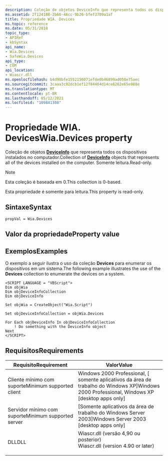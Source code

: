 ```yaml
---
description: Coleção de objetos DeviceInfo que representa todos os dispositivos instalados no computador.
ms.assetid: 2f124188-2b66-46cc-9b26-bfef3709a1af
title: Propriedade WIA. Devices
ms.topic: reference
ms.date: 05/31/2018
topic_type:
- APIRef
- kbSyntax
api_name:
- Wia.Devices
- SafeWia.Devices
api_type:
- COM
api_location:
- Wiascr.dll
ms.openlocfilehash: b4d98bfe1552156071efde0b46899ad058e75aec
ms.sourcegitcommit: 3caaa3c92dcb1ef12f84464d14ce6262e65e988e
ms.translationtype: MT
ms.contentlocale: pt-BR
ms.lasthandoff: 05/12/2021
ms.locfileid: "109841308"
---
```

# <a name="wiadevices-property"></a><span data-ttu-id="3988e-103">Propriedade WIA. Devices</span><span class="sxs-lookup"><span data-stu-id="3988e-103">Wia.Devices property</span></span>

<span data-ttu-id="3988e-104">Coleção de objetos [**DeviceInfo**](-wia-deviceinfo.md) que representa todos os dispositivos instalados no computador.</span><span class="sxs-lookup"><span data-stu-id="3988e-104">Collection of [**DeviceInfo**](-wia-deviceinfo.md) objects that represents all of the devices installed on the computer.</span></span> <span data-ttu-id="3988e-105">Somente leitura.</span><span class="sxs-lookup"><span data-stu-id="3988e-105">Read-only.</span></span>

> [!Note]  
> <span data-ttu-id="3988e-106">Esta coleção é baseada em 0.</span><span class="sxs-lookup"><span data-stu-id="3988e-106">This collection is 0-based.</span></span>

 

<span data-ttu-id="3988e-107">Esta propriedade é somente para leitura.</span><span class="sxs-lookup"><span data-stu-id="3988e-107">This property is read-only.</span></span>

## <a name="syntax"></a><span data-ttu-id="3988e-108">Sintaxe</span><span class="sxs-lookup"><span data-stu-id="3988e-108">Syntax</span></span>


```JScript
propVal = Wia.Devices
```



## <a name="property-value"></a><span data-ttu-id="3988e-109">Valor da propriedade</span><span class="sxs-lookup"><span data-stu-id="3988e-109">Property value</span></span>

## <a name="examples"></a><span data-ttu-id="3988e-110">Exemplos</span><span class="sxs-lookup"><span data-stu-id="3988e-110">Examples</span></span>

<span data-ttu-id="3988e-111">O exemplo a seguir ilustra o uso da coleção **Devices** para enumerar os dispositivos em um sistema.</span><span class="sxs-lookup"><span data-stu-id="3988e-111">The following example illustrates the use of the **Devices** collection to enumerate the devices on a system.</span></span>


```JScript
<SCRIPT LANGUAGE = "VBScript">
Dim objWia
Dim objDeviceInfoCollection
Dim objDeviceInfo
 
Set objWia = CreateObject("Wia.Script")
 
Set objDeviceInfoCollection = objWia.Devices
 
For Each objDeviceInfo In objDeviceInfoCollection
    ! Do something with the DeviceInfo object
Next
</SCRIPT>
```



## <a name="requirements"></a><span data-ttu-id="3988e-112">Requisitos</span><span class="sxs-lookup"><span data-stu-id="3988e-112">Requirements</span></span>



| <span data-ttu-id="3988e-113">Requisito</span><span class="sxs-lookup"><span data-stu-id="3988e-113">Requirement</span></span> | <span data-ttu-id="3988e-114">Valor</span><span class="sxs-lookup"><span data-stu-id="3988e-114">Value</span></span> |
|-------------------------------------|---------------------------------------------------------------------------------------------------------------|
| <span data-ttu-id="3988e-115">Cliente mínimo com suporte</span><span class="sxs-lookup"><span data-stu-id="3988e-115">Minimum supported client</span></span><br/> | <span data-ttu-id="3988e-116">Windows 2000 Professional, \[ somente aplicativos da área de trabalho do Windows XP\]</span><span class="sxs-lookup"><span data-stu-id="3988e-116">Windows 2000 Professional, Windows XP \[desktop apps only\]</span></span><br/>                                        |
| <span data-ttu-id="3988e-117">Servidor mínimo com suporte</span><span class="sxs-lookup"><span data-stu-id="3988e-117">Minimum supported server</span></span><br/> | <span data-ttu-id="3988e-118">\[Somente aplicativos da área de trabalho do Windows Server 2003\]</span><span class="sxs-lookup"><span data-stu-id="3988e-118">Windows Server 2003 \[desktop apps only\]</span></span><br/>                                                          |
| <span data-ttu-id="3988e-119">DLL</span><span class="sxs-lookup"><span data-stu-id="3988e-119">DLL</span></span><br/>                      | <dl> <span data-ttu-id="3988e-120"><dt>Wiascr.dll (versão 4,90 ou posterior)</dt></span><span class="sxs-lookup"><span data-stu-id="3988e-120"><dt>Wiascr.dll (version 4.90 or later)</dt></span></span> </dl> |



 

 




